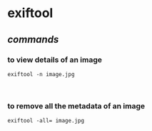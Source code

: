 # exiftool

## **_commands_**
### to view details of an image
```exiftool -n image.jpg```

<br>

### to remove all the metadata of an image
```exiftool -all= image.jpg```

<br>
